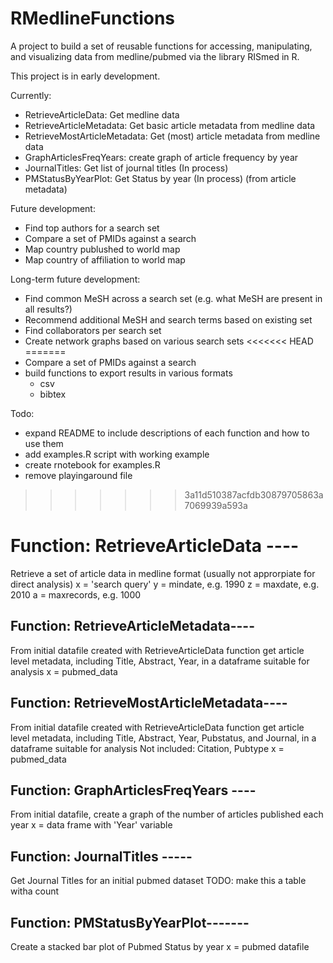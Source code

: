 # RMedlineFunctions

A project to build a set of reusable functions for accessing, manipulating, and visualizing data from medline/pubmed via the library RISmed in R. 

This project is in early development.

Currently:
- RetrieveArticleData: Get medline data 
- RetrieveArticleMetadata: Get basic article metadata from medline data
- RetrieveMostArticleMetadata: Get (most) article metadata from medline data
- GraphArticlesFreqYears: create graph of article frequency by year
- JournalTitles: Get list of journal titles (In process)
- PMStatusByYearPlot: Get Status by year (In process) (from article metadata)

Future development:
- Find top authors for a search set
- Compare a set of PMIDs against a search
- Map country publushed to world map
- Map country of affiliation to world map

Long-term future development: 
- Find common MeSH across a search set (e.g. what MeSH are present in all results?)
- Recommend additional MeSH and search terms based on existing set
- Find collaborators per search set
- Create network graphs based on various search sets
<<<<<<< HEAD
=======
- Compare a set of PMIDs against a search
- build functions to export results in various formats
  - csv
  - bibtex

Todo:
- expand README to include descriptions of each function and how to use them
- add examples.R script with working example
- create rnotebook for examples.R
- remove playingaround file
>>>>>>> 3a11d510387acfdb30879705863a7069939a593a


# Function: RetrieveArticleData ----
Retrieve a set of article data in medline format (usually not approrpiate for direct analysis)
x = 'search query'
y = mindate, e.g. 1990
z = maxdate, e.g. 2010
a = maxrecords, e.g. 1000

## Function: RetrieveArticleMetadata----
From initial datafile created with RetrieveArticleData function get article level metadata, including Title, Abstract, Year, in a dataframe suitable for analysis
x = pubmed_data


## Function: RetrieveMostArticleMetadata----
From initial datafile created with RetrieveArticleData function get article level metadata, including  Title, Abstract, Year, Pubstatus, and Journal, in a dataframe suitable for analysis
Not included: Citation, Pubtype
x = pubmed_data

## Function: GraphArticlesFreqYears ----
From initial datafile, create a graph of the number of articles published each year
x = data frame with 'Year' variable

## Function: JournalTitles -----
Get Journal Titles for an initial pubmed dataset
TODO: make this a table witha  count

## Function: PMStatusByYearPlot-------
Create a stacked bar plot of Pubmed Status by year
x = pubmed datafile